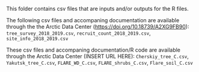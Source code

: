 This folder contains csv files that are inputs and/or outputs for the R files. 

The following csv files and accompaning documentation are available through the the Arctic Data Center (https://doi.org/10.18739/A2XG9FB90):
`tree_survey_2018_2019.csv`, `recruit_count_2018_2019.csv`, `site_info_2018_2019.csv`

These csv files and accompaning documentation/R code are available through the Arctic Data Center (INSERT URL HERE):
`Cherskiy_tree_C.csv`, `Yakutsk_tree_C.csv`, `FLARE_WD_C.csv`, `FLARE_shrubs_C.csv`, `Flare_soil_C.csv`
